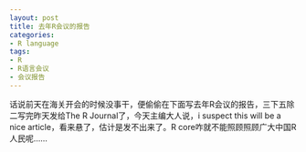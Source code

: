 ```yaml
---
layout: post
title: 去年R会议的报告
categories:
- R language
tags:
- R
- R语言会议
- 会议报告
---
```


话说前天在海关开会的时候没事干，便偷偷在下面写去年R会议的报告，三下五除二写完昨天发给The R Journal了，今天主编大人说，i suspect this will be a nice article，看来悬了，估计是发不出来了。R core咋就不能照顾照顾广大中国R人民呢……
